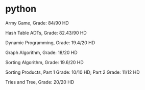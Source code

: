 # python
Army Game, Grade: 84/90 HD

Hash Table ADTs, Grade: 82.43/90 HD

Dynamic Programming, Grade: 19.4/20 HD

Graph Algorithm, Grade: 18/20 HD

Sorting Algorithm, Grade: 19.6/20 HD

Sorting Products, Part 1 Grade: 10/10 HD; Part 2 Grade: 11/12 HD
 
Tries and Tree, Grade: 20/20 HD
